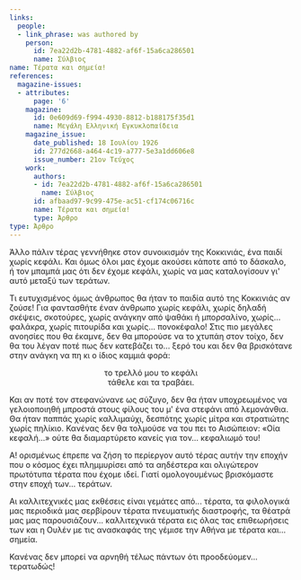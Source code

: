 ```yaml
---
links:
  people:
  - link_phrase: was authored by
    person:
      id: 7ea22d2b-4781-4882-af6f-15a6ca286501
      name: Σύλβιος
name: Τέρατα και σημεία!
references:
  magazine-issues:
  - attributes:
      page: '6'
    magazine:
      id: 0e609d69-f994-4930-8812-b188175f35d1
      name: Μεγάλη Ελληνική Εγκυκλοπαίδεια
    magazine_issue:
      date_published: 18 Ιουλίου 1926
      id: 277d2668-a464-4c19-a777-5e3a1dd606e8
      issue_number: 21ον Τεύχος
    work:
      authors:
      - id: 7ea22d2b-4781-4882-af6f-15a6ca286501
        name: Σύλβιος
      id: afbaad97-9c99-475e-ac51-cf174c06716c
      name: Τέρατα και σημεία!
      type: Άρθρο
type: Άρθρο
---
```


<p>Άλλο πάλιν τέρας γεννήθηκε στον συνοικισμόν της Κοκκινιάς, ένα παιδί χωρίς κεφάλι. Και όμως όλοι μας έχομε ακούσει
κάποτε από το δάσκαλο, ή τον μπαμπά μας ότι δεν έχομε κεφάλι, χωρίς να μας καταλογίσουν γι' αυτό μεταξύ των τεράτων.</p>

<p>Τι ευτυχισμένος όμως άνθρωπος θα ήταν το παιδία αυτό της Κοκκινιάς αν ζούσε! Για φαντασθήτε έναν άνθρωπο χωρίς κεφάλι,
χωρίς δηλαδή σκέψεις, σκοτούρες, χωρίς ανάγκην από ψαθάκι ή μπορσαλίνο, χωρίς... φαλάκρα, χωρίς πιτουρίδα και χωρίς...
πονοκέφαλο! Στις πιο μεγάλες ανοησίες που θα έκαμνε, δεν θα μπορούσε να το χτυπάη στον τοίχο, δεν θα του λέγαν ποτέ πως
δεν κατεβάζει το... ξερό του και δεν θα βρισκότανε στην ανάγκη να πη κι ο ίδιος καμμιά φορά:</p>

<div style="text-align: center">
το τρελλό μου το κεφάλι<br>
τάθελε και τα τραβάει.
</div>

<p>Και αν ποτέ τον στεφανώνανε ως σύζυγο, δεν θα ήταν υποχρεωμένος να γελοιοποιηθή μπροστά στους φίλους του μ' ένα στεφάνι
από λεμονάνθια. Θα ήταν παππάς χωρίς καλλιμαύχι, δεσπότης χωρίς μίτρα και στρατιώτης χωρίς πηλίκιο. Κανένας δεν θα
τολμούσε να του πει το Αισώπειον: «Οία κεφαλή...» ούτε θα διαμαρτύρετο κανείς για τον... κεφαλιωμό του!</p>

<p>Α! ορισμένως έπρεπε να ζήση το περίεργον αυτό τέρας αυτήν την εποχήν που ο κόσμος έχει πλημμυρίσει από τα αηδέστερα και
ολιγώτερον πρωτότυπα τέρατα που έχομε ιδεί. Γιατί ομολογουμένως βρισκόμαστε στην εποχή των... τεράτων.</p>

<p>Αι καλλιτεχνικές μας εκθέσεις είναι γεμάτες από... τέρατα, τα φιλολογικά μας περιοδικά μας σερβίρουν τέρατα πνευματικής
διαστροφής, τα θέατρά μας μας παρουσιάζουν... καλλιτεχνικά τέρατα εις όλας τας επιθεωρήσεις των και η Ουλέν με τις
ανασκαφάς της γέμισε την Αθήνα με τέρατα και... σημεία.</p>

<p>Κανένας δεν μπορεί να αρνηθή τέλως πάντων ότι προοδεύομεν... τερατωδώς!</p>

